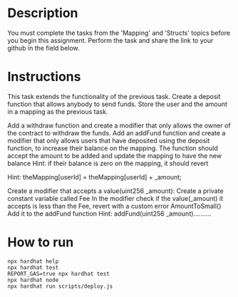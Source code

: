 # Description
You must complete the tasks from the 'Mapping' and 'Structs' topics before you begin this assignment.
Perform the task and share the link to your github in the field below.

# Instructions
This task extends the functionality of the previous task. Create a deposit function that allows anybody to send funds. Store the user and the amount in a mapping as the previous task.

Add a withdraw function and create a modifier that only allows the owner of the contract to withdraw the funds.
Add an addFund function and create a modifier that only allows users that have deposited using the deposit function, to increase their balance on the mapping. The function should accept the amount to be added and update the mapping to have the new balance
Hint: if their balance is zero on the mapping, it should revert

Hint: theMapping[userId] = theMapping[userId] + _amount;

Create a modifier that accepts a value(uint256 _amount):
Create a private constant variable called Fee
In the modifier check if the value(_amount) it accepts is less than the Fee, revert with a custom error AmountToSmall()
Add it to the addFund function
Hint: addFund(uint256 _amount)..........

# How to run

```shell
npx hardhat help
npx hardhat test
REPORT_GAS=true npx hardhat test
npx hardhat node
npx hardhat run scripts/deploy.js
```
